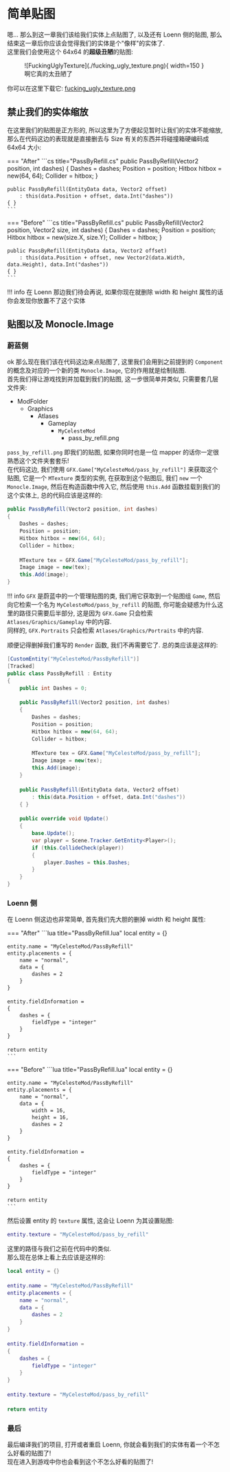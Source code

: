 # 简单贴图

嗯... 那么到这一章我们该给我们实体上点贴图了, 以及还有 Loenn 侧的贴图, 那么结束这一章后你应该会觉得我们的实体是个"像样"的实体了.  
这里我们会使用这个 64x64 的**超级丑陋**的贴图:  

<figure markdown>
  ![FuckingUglyTexture](./fucking_ugly_texture.png){ width=150 }
  <figcaption>啊它真的太丑陋了</figcaption>
</figure>

你可以在这里下载它: [fucking_ugly_texture.png](./fucking_ugly_texture.png)


## 禁止我们的实体缩放

在这里我们的贴图是正方形的, 所以这里为了方便起见暂时让我们的实体不能缩放,
那么在代码这边的表现就是直接删去与 Size 有关的东西并将碰撞箱硬编码成 64x64 大小:

=== "After"
    ```cs title="PassByRefill.cs"
    public PassByRefill(Vector2 position, int dashes)
    {
        Dashes = dashes;
        Position = position;
        Hitbox hitbox = new(64, 64);
        Collider = hitbox;
    }

    public PassByRefill(EntityData data, Vector2 offset)
        : this(data.Position + offset, data.Int("dashes"))
    { }
    ```
=== "Before"
    ```cs title="PassByRefill.cs"
    public PassByRefill(Vector2 position, Vector2 size, int dashes)
    {
        Dashes = dashes;
        Position = position;
        Hitbox hitbox = new(size.X, size.Y);
        Collider = hitbox;
    }

    public PassByRefill(EntityData data, Vector2 offset)
        : this(data.Position + offset, new Vector2(data.Width, data.Height), data.Int("dashes"))
    { }
    ```

!!! info
    在 Loenn 那边我们待会再说, 如果你现在就删除 width 和 height 属性的话你会发现你放置不了这个实体

## 贴图以及 Monocle.Image

### 蔚蓝侧

ok 那么现在我们该在代码这边来点贴图了, 这里我们会用到之前提到的 `Component` 的概念及对应的一个新的类 `Monocle.Image`, 它的作用就是绘制贴图.  
首先我们得让游戏找到并加载到我们的贴图, 这一步很简单并类似, 只需要套几层文件夹:

- ModFolder
    - Graphics
        - Atlases
            - Gameplay
                - `MyCelesteMod`
                    - pass_by_refill.png

`pass_by_refill.png` 即我们的贴图, 如果你同时也是一位 mapper 的话你一定很熟悉这个文件夹套套乐!  
在代码这边, 我们使用 `GFX.Game["MyCelesteMod/pass_by_refill"]` 来获取这个贴图, 它是一个 `MTexture` 类型的实例, 在获取到这个贴图后,
我们 `new` 一个 `Monocle.Image`, 然后在构造函数中传入它, 然后使用 `this.Add` 函数挂载到我们的这个实体上, 总的代码应该是这样的:
```cs title="PassByRefill.cs"
public PassByRefill(Vector2 position, int dashes)
{
    Dashes = dashes;
    Position = position;
    Hitbox hitbox = new(64, 64);
    Collider = hitbox;

    MTexture tex = GFX.Game["MyCelesteMod/pass_by_refill"];
    Image image = new(tex);
    this.Add(image);
}
```

!!! info
    `GFX` 是蔚蓝中的一个管理贴图的类, 我们用它获取到一个贴图组 `Game`, 然后向它检索一个名为 `MyCelesteMod/pass_by_refill` 的贴图, 你可能会疑惑为什么这里的路径只需要后半部分,
    这是因为 `GFX.Game` 只会检索 `Atlases/Graphics/Gameplay` 中的内容.  
    同样的, `GFX.Portraits` 只会检索 `Atlases/Graphics/Portraits` 中的内容.

顺便记得删掉我们重写的 `Render` 函数, 我们不再需要它了. 总的类应该是这样的:
```cs title="PassByRefill.cs"
[CustomEntity("MyCelesteMod/PassByRefill")]
[Tracked]
public class PassByRefill : Entity
{
    public int Dashes = 0;

    public PassByRefill(Vector2 position, int dashes)
    {
        Dashes = dashes;
        Position = position;
        Hitbox hitbox = new(64, 64);
        Collider = hitbox;

        MTexture tex = GFX.Game["MyCelesteMod/pass_by_refill"];
        Image image = new(tex);
        this.Add(image);
    }

    public PassByRefill(EntityData data, Vector2 offset)
        : this(data.Position + offset, data.Int("dashes"))
    { }

    public override void Update()
    {
        base.Update();
        var player = Scene.Tracker.GetEntity<Player>();
        if (this.CollideCheck(player))
        {
            player.Dashes = this.Dashes;
        }
    }
}
```

### Loenn 侧

在 Loenn 侧这边也非常简单, 首先我们先大胆的删掉 width 和 height 属性:

=== "After"
    ```lua title="PassByRefill.lua"
    local entity = {}

    entity.name = "MyCelesteMod/PassByRefill"
    entity.placements = {
        name = "normal",
        data = {
            dashes = 2
        }
    }

    entity.fieldInformation = 
    {
        dashes = {
            fieldType = "integer"
        }
    }

    return entity
    ```
=== "Before"
    ```lua title="PassByRefill.lua"
    local entity = {}

    entity.name = "MyCelesteMod/PassByRefill"
    entity.placements = {
        name = "normal",
        data = {
            width = 16,
            height = 16,
            dashes = 2
        }
    }

    entity.fieldInformation = 
    {
        dashes = {
            fieldType = "integer"
        }
    }

    return entity
    ```

然后设置 entity 的 `texture` 属性, 这会让 Loenn 为其设置贴图:
```lua
entity.texture = "MyCelesteMod/pass_by_refill"
```
这里的路径与我们之前在代码中的类似.  
那么现在总体上看上去应该是这样的:
```lua
local entity = {}

entity.name = "MyCelesteMod/PassByRefill"
entity.placements = {
    name = "normal",
    data = {
        dashes = 2
    }
}

entity.fieldInformation = 
{
    dashes = {
        fieldType = "integer"
    }
}

entity.texture = "MyCelesteMod/pass_by_refill"

return entity
```

### 最后

最后编译我们的项目, 打开或者重启 Loenn, 你就会看到我们的实体有着一个不怎么好看的贴图了!  
现在进入到游戏中你也会看到这个不怎么好看的贴图了!